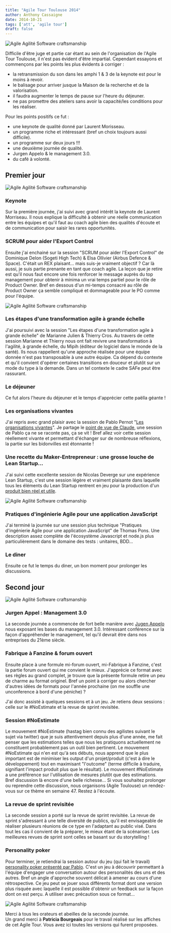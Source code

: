 ```yaml
---
title: "Agile Tour Toulouse 2014"
author: Anthony Cassaigne
date: 2014-10-21
tags: ['att', 'agile tour'] 
draft: false
---
```



![Agile Agilité Software craftsmanship](affiche3_mini.jpg) 

Difficile d'être juge et partie car étant au sein de l'organisation de
l'Agile Tour Toulouse, il n'est pas évident d'être
impartial. Cependant essayons et commençons par les points les plus
évidents à corriger :

- la retransmission du son dans les amphi 1 & 3 de la keynote est pour
  le moins à revoir.
- le balisage pour arriver jusque la Maison de la recherche et de la valorisation.
- il faudra augmenter le temps de pause sur l'heure du déjeuner. 
- ne pas promettre des ateliers sans avoir la capacité/les conditions pour les réaliser. 

Pour les points positifs ce fut : 

- une keynote de qualité donné par Laurent Morisseau.
- un programme riche et intéressant (bref un choix toujours aussi difficile).
- un programme sur deux jours !!! 
- une deuxième journée de qualité.
- Jurgen Appelo & le management 3.0.
- du café à volonté.

## Premier jour 

![Agile Agilité Software craftsmanship](affiche1_mini.jpg)  

### Keynote 

Sur la première journée, j'ai suivi avec grand intérêt la keynote de
Laurent Morriseau. Il nous explique la difficulté à obtenir une réelle
communication entre les équipes et qu'il faut au coach agile bien des
qualités d'écoute et de communication pour saisir les rares
opportunités.

### SCRUM pour aider l'Export Control

Ensuite j'ai enchainé sur la session "SCRUM pour aider l'Export
Control" de Dominique Delon (Sogeti High Tech) & Elsa Ollivier (Airbus
Defence & Space).  C'était un REX plaisant... mais suis-je vraiment
objectif ? Car là aussi, je suis partie prenante en tant que coach
agile. La leçon que je retire est qu'il nous faut encore une fois
renforcer le message auprès du top management pour obtenir à minima un
vrai temps partiel pour le rôle de Product Owner. Bref en dessous d'un
mi-temps consacré au rôle de Product Owner ça semble compliqué et
dommageable pour le PO comme pour l'équipe.

![Agile Agilité Software craftsmanship](affiche4_mini.jpg)  

### Les étapes d'une transformation agile à grande échelle

J'ai poursuivi avec la session "Les étapes d'une transformation agile
à grande échelle" de Marianne Julien & Thierry Cros. Au travers de
cette session Marianne et Thierry nous ont fait revivre une
transformation à l'agilité, à grande échelle, du Mipih (éditeur de
logiciel dans le monde de la santé). Ils nous rappellent qu'une
approche réalisée pour une équipe donnée n'est pas transposable à une
autre équipe. Ca dépend du contexte et qu'il convient d'opérer
certaines transitions en douceur et plutôt sur un mode du type à la
demande. Dans un tel contexte le cadre SAFe peut être rassurant.

### Le déjeuner
Ce fut alors l'heure du déjeuner et le temps d'apprécier cette paëlla géante !

### Les organisations vivantes

J'ai repris avec grand plaisir avec la session de Pablo Pernot
"[Les organisations vivantes](http://www.areyouagile.com/2014/10/evenements-conferences-automne-2014/)".
Je partage le
[point de vue de Claude](http://www.aubryconseil.com/post/Agile-tour-Toulouse-2014-jour-1),
une session de Pablo ça ne se raconte pas, ça se vit ! Bref allez voir
cette session réellement vivante et permettant d'échanger sur de
nombreuse réflexions, la partie sur les bidonvilles est étonnante !

### Une recette du Maker-Entrepreneur : une grosse louche de Lean Startup...

J'ai suivi cette excellente session de Nicolas Deverge sur une
expérience Lean Startup, c'est une session légère et vraiment
plaisante dans laquelle tous les éléments du Lean Startup rentrent en
jeu pour la production d'un
[produit bien réel et utile](https://www.keysmag.net/).

![Agile Agilité Software craftsmanship](affiche6_mini.jpg) 

### Pratiques d'ingénierie Agile pour une application JavaScript

J'ai terminé la journée sur une session plus technique "Pratiques
d'ingénierie Agile pour une application JavaScript" de Thomas
Pons. Une description assez complète de l'écosystème Javascript et
node.js plus particulièrement dans le domaine des tests : unitaires,
BDD...

### Le diner 
Ensuite ce fut le temps du diner, un bon moment pour prolonger les
discussions.

## Second jour

![Agile Agilité Software craftsmanship](affiche5_mini.jpg) 

### Jurgen Appel : Management 3.0

La seconde journée a commencée de fort belle manière avec
[Jugen Appelo](http://www.noop.nl/) nous exposant les bases du
management 3.0.  Intéressant conférence sur la façon d'appréhender le
management, tel qu'il devrait être dans nos entreprises du 21ème
siècle.

### Fabrique à Fanzine & forum ouvert

Ensuite place à une formule mi-forum ouvert, mi-Fabrique à Fanzine,
c'est la partie forum ouvert qui me convient le mieux. J'apprécie ce
format avec ses règles au grand complet, je trouve que la présente
formule retire un peu de charme au format originel. Bref un point à
corriger ou alors chercher d'autres idées de formats pour l'année
prochaine (on me souffle une unconference à bord d'une péniche) ?

J'ai donc assisté à quelques sessions et à un jeu. Je retiens deux
sessions : celle sur le #NoEstimate et la revue de sprint revisitée.

### Session #NoEstimate

Le mouvement #NoEstimate (hastag bien connu des agilistes suivant le
sujet via twitter) que je suis attentivement depuis plus d'une année,
me fait penser que les estimations telles que nous les pratiquons
actuellement ne constituent probablement pas un outil bien
pertinent. Le mouvement #NoEstimate qui n'en est qu'à ses débuts, nous
apprend que le plus important est de minimiser les output d'un
projet/produit (c'est à dire le développement) tout en maximisant
"l'outcome" (terme difficile à traduire, signifiant l'impact produit
plus que le résultat). Le mouvement #NoEstimate a une préférence sur
l'utilisation de mesures plutôt que des estimations. Bref discussion
là encore d'une belle richesse... Si vous souhaitez prolonger ou
reprendre cette discussion, nous organisons (Agile Toulouse) un
rendez-vous sur ce thème en semaine 47. Restez à l'écoute.

### La revue de sprint revisitée

La seconde session a porté sur la revue de sprint revisitée. La revue
de sprint s'adressant à une telle diversité de publics, qu'il est
envisageable de réaliser plusieurs réunions de ce type en l'adaptant
au public visé. Dans tout les cas il convient de la préparer, le mieux
étant de la scénariser. Les meilleures revues de sprint sont celles se
basant sur du storytelling !

### Personality poker

Pour terminer, je retiendrai la session autour du jeu (qui fait le
travail)
[personality poker présenté par Pablo](http://www.areyouagile.com/2014/10/poker-de-personnalite-personality-poker/). C'est
un jeu à découvrir permettant à l'équipe d'engager une conversation
autour des personalités des uns et des autres. Bref un angle
d'approche souvent délicat à amener au cours d'une rétrospective. Ce
jeu peut se jouer sous différents format dont une version plus risquée
avec laquelle il est possible d'obtenir un feedback sur la façon dont
on est perçu. A utiliser avec précaution sous ce format...

![Agile Agilité Software craftsmanship](affiche8_mini.jpg) 

Merci à tous les orateurs et abeilles de la seconde journée.  
Un grand merci à **Patricia Bourgeais** pour le travail réalisé sur
les affiches
de cet Agile Tour. Vous avez ici toutes les versions qui furent proposées.  


